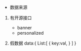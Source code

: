 - 数据来源
 1. 有开源接口
    - banner
    - personalized


 2. 假数据
    data:{
        List:[
            {
                key:val,
            }
        ]
    }